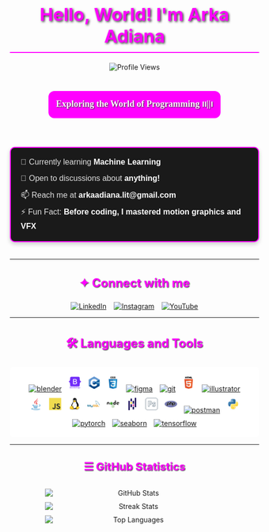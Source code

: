 <div align="center" style="margin-top: 20px;">

<h1 style="font-size: 36px; font-family: 'Poppins',; color: #FF00FF; font-weight: bold; text-shadow: 2px 2px 4px #333333; border-bottom: 2px solid #FF00FF; padding-bottom: 10px; margin-bottom: 20px;">Hello, World! I'm Arka Adiana</h1>

<p><img src="https://komarev.com/ghpvc/?username=arkaadiana&label=Profile%20views&color=FF00FF&style=flat" alt="Profile Views" /></p>

<h3 style="font-size: 18px; font-family: 'Poppins'; color: #FFFFFF; background-color: #FF00FF; padding: 8px 15px; border-radius: 12px; display: inline-block; text-shadow: 1px 1px 2px #333333;">Exploring the World of Programming ၊၊||၊ </h3>

</div>


<div align="center" style="margin-top: 20px; font-family: 'Poppins', sans-serif;">

<div style="display: inline-block; font-size: 16px; color: #E0E0E0; line-height: 1.8; padding: 10px 20px; background-color: #1A1A1A; border: 2px solid #FF00FF; border-radius: 10px; text-align: left; box-shadow: 0 4px 8px rgba(0, 0, 0, 0.2); margin-top: 20px; margin-bottom: 20px;">
  <ul style="list-style-type: none; padding: 0; margin: 0;">
    <li style="margin: 5px 0;">🌱 Currently learning <strong style="color: #FFFFFF;">Machine Learning</strong></li>
    <li style="margin: 5px 0;">💬 Open to discussions about <strong style="color: #FFFFFF;">anything!</strong></li>
    <li style="margin: 5px 0;">📫 Reach me at <strong style="color: #FFFFFF;">arkaadiana.lit@gmail.com</strong></li>
    <li style="margin: 5px 0;">⚡ Fun Fact: <strong style="color: #FFFFFF;">Before coding, I mastered motion graphics and VFX</strong></li>
  </ul>
</div>

</div>

---


<div align="center" style="margin-top: 20px;">

<h3 style="font-size: 24px; color: #FF00FF; font-weight: bold; text-shadow: 1px 1px 2px #333333;">✦ Connect with me</h3>

<p style="display: flex; justify-content: center; gap: 15px; margin-top: 10px;">
  <a href="https://linkedin.com/in/arka-adiana" target="_blank">
    <img src="https://img.shields.io/badge/LinkedIn-%230077B5.svg?style=for-the-badge&logo=linkedin&logoColor=white" alt="LinkedIn" />
  </a>
  <a href="https://instagram.com/4rrka" target="_blank">
    <img src="https://img.shields.io/badge/Instagram-%23E4405F.svg?style=for-the-badge&logo=instagram&logoColor=white" alt="Instagram" />
  </a>
  <a href="https://www.youtube.com/@4rrka35" target="_blank">
    <img src="https://img.shields.io/badge/YouTube-%23FF0000.svg?style=for-the-badge&logo=youtube&logoColor=white" alt="YouTube" />
  </a>
</p>

</div>

---

<div align="center" style="margin-top: 20px;">

<h3 style="font-size: 24px; color: #FF00FF; font-weight: bold; text-shadow: 1px 1px 2px #333333;">🛠 Languages and Tools</h3>

</div>

<div align="center" style="background-color: #ffffff; padding: 15px; border-radius: 8px;  justify-content: center; align-items: center; flex-wrap: wrap;">
  <a href="https://www.blender.org/" target="_blank"><img src="https://download.blender.org/branding/community/blender_community_badge_white.svg" alt="blender" width="25" style="margin: 5px;" /></a>
  <a href="https://getbootstrap.com" target="_blank"><img src="https://raw.githubusercontent.com/devicons/devicon/master/icons/bootstrap/bootstrap-plain-wordmark.svg" alt="bootstrap" width="25" style="margin: 5px;" /></a>
  <a href="https://www.w3schools.com/cpp/" target="_blank"><img src="https://raw.githubusercontent.com/devicons/devicon/master/icons/cplusplus/cplusplus-original.svg" alt="cplusplus" width="25" style="margin: 5px;" /></a>
  <a href="https://www.w3schools.com/css/" target="_blank"><img src="https://raw.githubusercontent.com/devicons/devicon/master/icons/css3/css3-original-wordmark.svg" alt="css3" width="25" style="margin: 5px;" /></a>
  <a href="https://www.figma.com/" target="_blank"><img src="https://www.vectorlogo.zone/logos/figma/figma-icon.svg" alt="figma" width="25" style="margin: 5px;" /></a>
  <a href="https://git-scm.com/" target="_blank"><img src="https://www.vectorlogo.zone/logos/git-scm/git-scm-icon.svg" alt="git" width="25" style="margin: 5px;" /></a>
  <a href="https://www.w3.org/html/" target="_blank"><img src="https://raw.githubusercontent.com/devicons/devicon/master/icons/html5/html5-original-wordmark.svg" alt="html5" width="25" style="margin: 5px;" /></a>
  <a href="https://www.adobe.com/in/products/illustrator.html" target="_blank"><img src="https://www.vectorlogo.zone/logos/adobe_illustrator/adobe_illustrator-icon.svg" alt="illustrator" width="25" style="margin: 5px;" /></a>
  <a href="https://www.java.com" target="_blank"><img src="https://raw.githubusercontent.com/devicons/devicon/master/icons/java/java-original.svg" alt="java" width="25" style="margin: 5px;" /></a>
  <a href="https://developer.mozilla.org/en-US/docs/Web/JavaScript" target="_blank"><img src="https://raw.githubusercontent.com/devicons/devicon/master/icons/javascript/javascript-original.svg" alt="javascript" width="25" style="margin: 5px;" /></a>
  <a href="https://www.linux.org/" target="_blank"><img src="https://raw.githubusercontent.com/devicons/devicon/master/icons/linux/linux-original.svg" alt="linux" width="25" style="margin: 5px;" /></a>
  <a href="https://www.mysql.com/" target="_blank"><img src="https://raw.githubusercontent.com/devicons/devicon/master/icons/mysql/mysql-original-wordmark.svg" alt="mysql" width="25" style="margin: 5px;" /></a>
  <a href="https://nodejs.org" target="_blank"><img src="https://raw.githubusercontent.com/devicons/devicon/master/icons/nodejs/nodejs-original-wordmark.svg" alt="nodejs" width="25" style="margin: 5px;" /></a>
  <a href="https://pandas.pydata.org/" target="_blank"><img src="https://raw.githubusercontent.com/devicons/devicon/2ae2a900d2f041da66e950e4d48052658d850630/icons/pandas/pandas-original.svg" alt="pandas" width="25" style="margin: 5px;" /></a>
  <a href="https://www.photoshop.com/en" target="_blank"><img src="https://raw.githubusercontent.com/devicons/devicon/master/icons/photoshop/photoshop-line.svg" alt="photoshop" width="25" style="margin: 5px;" /></a>
  <a href="https://www.php.net" target="_blank"><img src="https://raw.githubusercontent.com/devicons/devicon/master/icons/php/php-original.svg" alt="php" width="25" style="margin: 5px;" /></a>
  <a href="https://postman.com" target="_blank"><img src="https://www.vectorlogo.zone/logos/getpostman/getpostman-icon.svg" alt="postman" width="25" style="margin: 5px;" /></a>
  <a href="https://www.python.org" target="_blank"><img src="https://raw.githubusercontent.com/devicons/devicon/master/icons/python/python-original.svg" alt="python" width="25" style="margin: 5px;" /></a>
  <a href="https://pytorch.org/" target="_blank"><img src="https://www.vectorlogo.zone/logos/pytorch/pytorch-icon.svg" alt="pytorch" width="25" style="margin: 5px;" /></a>
  <a href="https://seaborn.pydata.org/" target="_blank"><img src="https://seaborn.pydata.org/_images/logo-mark-lightbg.svg" alt="seaborn" width="25" style="margin: 5px;" /></a>
  <a href="https://www.tensorflow.org" target="_blank"><img src="https://www.vectorlogo.zone/logos/tensorflow/tensorflow-icon.svg" alt="tensorflow" width="25" style="margin: 5px;" /></a>
</div>

---
<div align="center" style="margin-top: 20px;">

<h3 style="font-size: 22px; color: #FF00FF; font-weight: bold; text-shadow: 1px 1px 2px #333333;">☰ GitHub Statistics</h2>

<div style="display: flex; flex-direction: column; align-items: center; padding: 10px; border-radius: 8px; width: 80%; max-width: 500px; margin: auto;">
  <img src="https://github-readme-stats.vercel.app/api?username=arkaadiana&show_icons=true&theme=transparent&bg_color=333333&text_color=ffffff&title_color=FF00FF&icon_color=FF00FF&locale=en" alt="GitHub Stats" width="90%" style="margin-bottom: 10px;" />
  <img src="https://github-readme-streak-stats.herokuapp.com/?user=arkaadiana&theme=transparent&bg_color=333333&text_color=ffffff&fire=FF00FF&ring=FF00FF" alt="Streak Stats" width="90%" style="margin-bottom: 10px;" />
  <img src="https://github-readme-stats.vercel.app/api/top-langs?username=arkaadiana&show_icons=true&theme=transparent&bg_color=333333&text_color=ffffff&title_color=FF00FF&icon_color=FF00FF&locale=en&layout=compact" alt="Top Languages" width="90%" />
</div>

</div>
